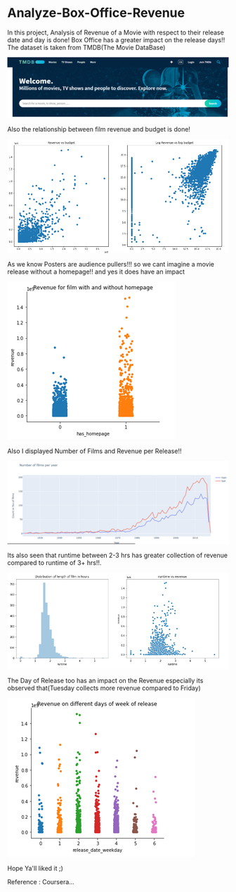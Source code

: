 # Analyze-Box-Office-Revenue
In this project, Analysis of Revenue of a Movie with respect to their release date and day is done!
Box Office has a greater impact on the release days!!
The dataset is taken from TMDB(The Movie DataBase)


![img1](https://github.com/clarice99/Analyze-Box-Office-Revenue/blob/master/images/tmdb.PNG)


Also the relationship between film revenue and budget is done!


![img2](https://github.com/clarice99/Analyze-Box-Office-Revenue/blob/master/images/relationship%20between%20film%20revenue%20and%20budget.PNG)


As we know Posters are audience pullers!!! so we cant imagine a movie release without a homepage!! and yes it does have an impact


![img3](https://github.com/clarice99/Analyze-Box-Office-Revenue/blob/master/images/homepg.PNG)


Also I displayed Number of Films and Revenue per Release!!


![img4](https://github.com/clarice99/Analyze-Box-Office-Revenue/blob/master/images/no.of%20films%20n%20revenue.PNG)


Its also seen that runtime between 2-3 hrs has greater collection of revenue compared to runtime of 3+ hrs!!.


![img5](https://github.com/clarice99/Analyze-Box-Office-Revenue/blob/master/images/runtime%20n%20length%20of%20hrs.PNG)


The Day of Release too has an impact on the Revenue especially its observed that(Tuesday collects more revenue compared to Friday)


![img6](https://github.com/clarice99/Analyze-Box-Office-Revenue/blob/master/images/release%20day%20impact.PNG)

Hope Ya'll liked it ;)


Reference : Coursera...
